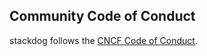 ## Community Code of Conduct

stackdog follows the [CNCF Code of Conduct](https://github.com/cncf/foundation/blob/master/code-of-conduct.md).